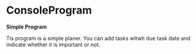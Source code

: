 # ConsoleProgram
**Simple Program**

Tis program is a simple planer. You can add tasks witwh due task date and indicate whether it is important or not.
